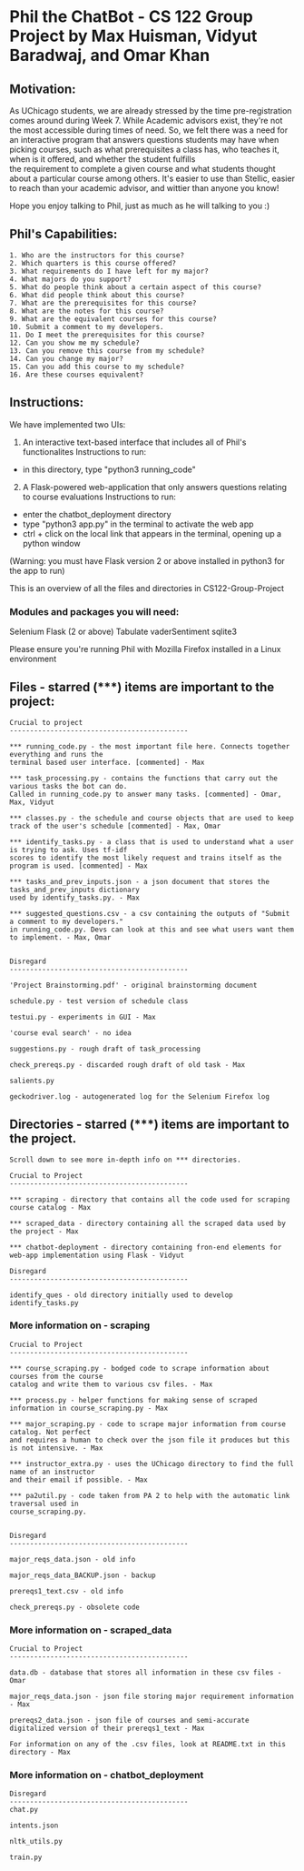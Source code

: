 # Phil the ChatBot - CS 122 Group Project by Max Huisman, Vidyut Baradwaj, and Omar Khan

## Motivation:
As UChicago students, we are already stressed by the time pre-registration comes around during Week 7. 
While Academic advisors exist, they're not the most accessible during times of need. So, we felt
there was a need for an interactive program that answers questions students may have when picking courses,
such as what prerequisites a class has, who teaches it, when is it offered, and whether the student fulfills    
the requirement to complete a given course and what students thought about a particular course among others. 
It's easier to use than Stellic, easier to reach than your academic advisor, and wittier than anyone you know!

Hope you enjoy talking to Phil, just as much as he will talking to you :)

## Phil's Capabilities:

    1. Who are the instructors for this course?
    2. Which quarters is this course offered?
    3. What requirements do I have left for my major?
    4. What majors do you support?
    5. What do people think about a certain aspect of this course?
    6. What did people think about this course?
    7. What are the prerequisites for this course?
    8. What are the notes for this course?
    9. What are the equivalent courses for this course?
    10. Submit a comment to my developers.
    11. Do I meet the prerequisites for this course?
    12. Can you show me my schedule?
    13. Can you remove this course from my schedule?
    14. Can you change my major?
    15. Can you add this course to my schedule?
    16. Are these courses equivalent?



## Instructions:
We have implemented two UIs:
1. An interactive text-based interface that includes all of Phil's functionalites
Instructions to run:
- in this directory, type "python3 running_code"

2. A Flask-powered web-application that only answers questions relating to course evaluations
Instructions to run:
- enter the chatbot_deployment directory
- type "python3 app.py" in the terminal to activate the web app 
- ctrl + click on the local link that appears in the terminal, opening up a python window

(Warning: you must have Flask version 2 or above installed in python3 for the app to run)

This is an overview of all the files and directories in CS122-Group-Project

### Modules and packages you will need: 
Selenium
Flask (2 or above)
Tabulate
vaderSentiment
sqlite3

Please ensure you're running Phil with Mozilla Firefox installed in a Linux environment

## Files - starred (***) items are important to the project:

    Crucial to project
    --------------------------------------------

    *** running_code.py - the most important file here. Connects together everything and runs the
    terminal based user interface. [commented] - Max

    *** task_processing.py - contains the functions that carry out the various tasks the bot can do.
    Called in running_code.py to answer many tasks. [commented] - Omar, Max, Vidyut

    *** classes.py - the schedule and course objects that are used to keep track of the user's schedule [commented] - Max, Omar

    *** identify_tasks.py - a class that is used to understand what a user is trying to ask. Uses tf-idf
    scores to identify the most likely request and trains itself as the program is used. [commented] - Max

    *** tasks_and_prev_inputs.json - a json document that stores the tasks_and_prev_inputs dictionary
    used by identify_tasks.py. - Max

    *** suggested_questions.csv - a csv containing the outputs of "Submit a comment to my developers."
    in running_code.py. Devs can look at this and see what users want them to implement. - Max, Omar


    Disregard
    --------------------------------------------

    'Project Brainstorming.pdf' - original brainstorming document

    schedule.py - test version of schedule class

    testui.py - experiments in GUI - Max

    'course eval search' - no idea

    suggestions.py - rough draft of task_processing

    check_prereqs.py - discarded rough draft of old task - Max

    salients.py

    geckodriver.log - autogenerated log for the Selenium Firefox log
 


## Directories - starred (***) items are important to the project.
    Scroll down to see more in-depth info on *** directories.

    Crucial to Project
    --------------------------------------------

    *** scraping - directory that contains all the code used for scraping course catalog - Max

    *** scraped_data - directory containing all the scraped data used by the project - Max

    *** chatbot-deployment - directory containing fron-end elements for web-app implementation using Flask - Vidyut

    Disregard
    --------------------------------------------

    identify_ques - old directory initially used to develop identify_tasks.py


### More information on - scraping

    Crucial to Project
    --------------------------------------------

    *** course_scraping.py - bodged code to scrape information about courses from the course
    catalog and write them to various csv files. - Max

    *** process.py - helper functions for making sense of scraped information in course_scraping.py - Max

    *** major_scraping.py - code to scrape major information from course catalog. Not perfect
    and requires a human to check over the json file it produces but this is not intensive. - Max

    *** instructor_extra.py - uses the UChicago directory to find the full name of an instructor
    and their email if possible. - Max

    *** pa2util.py - code taken from PA 2 to help with the automatic link traversal used in
    course_scraping.py.


    Disregard
    --------------------------------------------

    major_reqs_data.json - old info

    major_reqs_data_BACKUP.json - backup

    prereqs1_text.csv - old info

    check_prereqs.py - obsolete code


### More information on - scraped_data

    Crucial to Project
    --------------------------------------------

    data.db - database that stores all information in these csv files - Omar

    major_reqs_data.json - json file storing major requirement information - Max

    prereqs2_data.json - json file of courses and semi-accurate digitalized version of their prereqs1_text - Max

    For information on any of the .csv files, look at README.txt in this directory - Max

### More information on - chatbot_deployment

    

    Disregard
    --------------------------------------------
    chat.py

    intents.json

    nltk_utils.py

    train.py


    